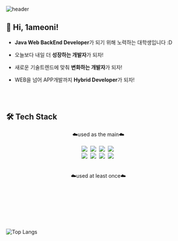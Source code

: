 ![header](https://capsule-render.vercel.app/api?type=Waving&color=00C3FF&height=180&section=header&text=Eonion's%20Development%20Github&fontSize=40&fontColor=ffffff&fontAlign=52)

## 👋 Hi, 1ameoni!
- **Java Web BackEnd Developer**가 되기 위해 노력하는 대학생입니다 :D

- 오늘보다 내일 더 **성장하는 개발자**가 되자!

- 새로운 기술트렌드에 맞춰 **변화하는 개발자**가 되자!

- WEB을 넘어 APP개발까지 **Hybrid Developer**가 되자!


<br/><br>

## 🛠 Tech Stack
<p align="center">
☁️used as the main☁️
<br>
<br>  
<img src="https://img.shields.io/badge/JAVA-FF7800?style=for-the-badge&logo=java&logoColor=white"></a>&nbsp
<img src="https://img.shields.io/badge/Node.js-339933?style=for-the-badge&logo=Node.js&logoColor=white"/></a>&nbsp
<img src="https://img.shields.io/badge/Python-007396?style=for-the-badge&logo=python&logoColor=white"></a>&nbsp
<img src="https://img.shields.io/badge/mysql-4479A1?style=for-the-badge&logo=mysql&logoColor=white"></a>&nbsp
<br> 
<img src="https://img.shields.io/badge/Spring-6DB33F?style=for-the-badge&logo=Spring&logoColor=white"></a>&nbsp
<img src="https://img.shields.io/badge/Springboot-6DB33F?style=for-the-badge&logo=Springboot&logoColor=white"></a>&nbsp
<img src="https://img.shields.io/badge/react Native-61DAFB?style=for-the-badge&logo=react&logoColor=black"></a>&nbsp
<img src="https://img.shields.io/badge/github-181717?style=for-the-badge&logo=github&logoColor=white"></a>&nbsp 
<br>
<br>
<br>
☁️used at least once☁️
<br>

</p>
<br/><br> 
<br/><br> 

<br/><br>
![Top Langs](https://github-readme-stats.vercel.app/api/top-langs/?username=sangeon22&layout=compact&theme=tokyonight)
